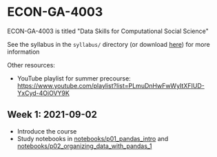 # ECON-GA-4003
ECON-GA-4003 is titled "Data Skills for Computational Social Science"

See the syllabus in the `syllabus/` directory (or download [here](https://github.com/NYU-ComputationalSocialScience/ECON-GA-4003/raw/main/syllabus/compsocsci_data.pdf)) for more information

Other resources:

- YouTube playlist for summer precourse: https://www.youtube.com/playlist?list=PLmuDnHwFwWyItXFIUD-YxCyd-4OiOVY9K


## Week 1: 2021-09-02

- Introduce the course
- Study notebooks in [notebooks/p01_pandas_intro](./notebooks/p01_pandas_intro) and [notebooks/p02_organizing_data_with_pandas_1](./notebooks/p02_organizing_data_with_pandas_1)
